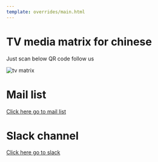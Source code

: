 ```yaml
---
template: overrides/main.html
---
```


# TV media matrix for chinese 

Just scan below QR code follow us

![tv matrix](../assets/images/tv_matrix.jpg)


# Mail list

[Click here go to mail list](https://groups.google.com/g/frabit)

# Slack channel

[Click here go to slack](https://frabits.slack.com)
